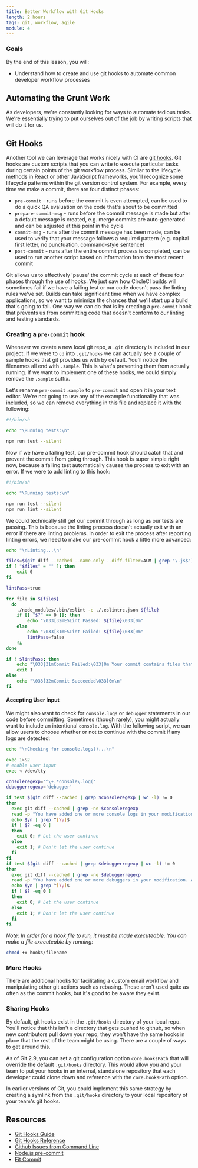 ```yaml
---
title: Better Workflow with Git Hooks
length: 2 hours
tags: git, workflow, agile
module: 4
---
```


### Goals

By the end of this lesson, you will:

* Understand how to create and use git hooks to automate common developer workflow processes

## Automating the Grunt Work
As developers, we're constantly looking for ways to automate tedious tasks. We're essentially trying to put ourselves out of the job by writing scripts that will do it for us.

## Git Hooks
Another tool we can leverage that works nicely with CI are [git hooks](https://git-scm.com/book/en/v2/Customizing-Git-Git-Hooks). Git hooks are custom scripts that you can write to execute particular tasks during certain points of the git workflow process. Similar to the lifecycle methods in React or other JavaScript frameworks, you'll recognize some lifecycle patterns within the git version control system. For example, every time we make a commit, there are four distinct phases: 

* `pre-commit` - runs before the commit is even attempted, can be used to do a quick QA evaluation on the code that's about to be committed
* `prepare-commit-msg` - runs before the commit message is made but after a default message is created, e.g. merge commits are auto-generated and can be adjusted at this point in the cycle
* `commit-msg` - runs after the commit message has been made, can be used to verify that your message follows a required pattern (e.g. capital first letter, no punctuation, command-style sentence)
* `post-commit` - runs after the entire commit process is completed, can be used to run another script based on information from the most recent commit

Git allows us to effectively 'pause' the commit cycle at each of these four phases through the use of hooks. We just saw how CircleCI builds will sometimes fail if we have a failing test or our code doesn't pass the linting rules we've set. Builds can take significant time when we have complex applications, so we want to minimize the chances that we'll start up a build that's going to fail. One way we can do that is by creating a `pre-commit` hook that prevents us from committing code that doesn't conform to our linting and testing standards.

### Creating a `pre-commit` hook
Whenever we create a new local git repo, a `.git` directory is included in our project. If we were to `cd` into `.git/hooks` we can actually see a couple of sample hooks that git provides us with by default. You'll notice the filenames all end with `.sample`. This is what's preventing them from actually running. If we want to implement one of these hooks, we could simply remove the `.sample` suffix. 

Let's rename `pre-commit.sample` to `pre-commit` and open it in your text editor. We're not going to use any of the example functionality that was included, so we can remove everything in this file and replace it with the following:

```bash
#!/bin/sh

echo "\Running tests:\n"

npm run test --silent
```

Now if we have a failing test, our pre-commit hook should catch that and prevent the commit from going through. This hook is super simple right now, because a failing test automatically causes the process to exit with an error. If we were to add linting to this hook:

```bash
#!/bin/sh

echo "\Running tests:\n"

npm run test --silent
npm run lint --silent
```

We could technically still get our commit through as long as our tests are passing. This is because the linting process doesn't actually exit with an error if there are linting problems. In order to exit the process after reporting linting errors, we need to make our pre-commit hook a little more advanced:

```bash
echo "\nLinting...\n"

files=$(git diff --cached --name-only --diff-filter=ACM | grep "\.js$")
if [ "$files" = "" ]; then 
    exit 0 
fi

lintPass=true

for file in ${files}
  do
    ./node_modules/.bin/eslint -c ./.eslintrc.json ${file}
    if [[ "$?" == 0 ]]; then
        echo "\033[32mESLint Passed: ${file}\033[0m"
    else
        echo "\033[31mESLint Failed: ${file}\033[0m"
        lintPass=false
    fi
done

if ! $lintPass; then
    echo "\033[31mCommit Failed:\033[0m Your commit contains files that should pass JSHint but do not. Please fix the JSHint errors and try again.\n"
    exit 1
else
    echo "\033[32mCommit Succeeded\033[0m\n"
fi
```

#### Accepting User Input

We might also want to check for `console.logs` or `debugger` statements in our code before committing. Sometimes (though rarely), you might actually want to include an intentional `console.log`. With the following script, we can allow users to choose whether or not to continue with the commit if any logs are detected:

```bash
echo "\nChecking for console.logs()...\n"

exec 1>&2
# enable user input
exec < /dev/tty

consoleregexp='^\+.*console\.log('
debuggerregexp='debugger'

if test $(git diff --cached | grep $consoleregexp | wc -l) != 0
then
  exec git diff --cached | grep -ne $consoleregexp
  read -p "You have added one or more console logs in your modification. Are you sure want to continue? (y/n)" yn
  echo $yn | grep ^[Yy]$
  if [ $? -eq 0 ]
  then
    exit 0; # Let the user continue
  else
    exit 1; # Don't let the user continue
  fi
fi
if test $(git diff --cached | grep $debuggerregexp | wc -l) != 0
then
  exec git diff --cached | grep -ne $debuggerregexp
  read -p "You have added one or more debuggers in your modification. Are you sure want to continue? (y/n)" yn
  echo $yn | grep ^[Yy]$
  if [ $? -eq 0 ]
  then
    exit 0; # Let the user continue
  else
    exit 1; # Don't let the user continue
  fi
fi
```

*Note: In order for a hook file to run, it must be made executeable. You can make a file executeable by running:* 

```bash
chmod +x hooks/filename
```

### More Hooks
There are additional hooks for facilitating a custom email workflow and manipulating other git actions such as rebasing. These aren't used quite as often as the commit hooks, but it's good to be aware they exist.

### Sharing Hooks
By default, git hooks exist in the `.git/hooks` directory of your local repo. You'll notice that this isn't a directory that gets pushed to github, so when new contributors pull down your repo, they won't have the same hooks in place that the rest of the team might be using. There are a couple of ways to get around this.

As of Git 2.9, you can set a git configuration option `core.hooksPath` that will override the default `.git/hooks` directory. This would allow you and your team to put your hooks in an internal, standalone repository that each developer could clone down and reference with the `core.hooksPath` option.

In earlier versions of Git, you could implement this same strategy by creating a symlink from the `.git/hooks` directory to your local repository of your team's git hooks.

## Resources

* [Git Hooks Guide](https://git-scm.com/book/en/v2/Customizing-Git-Git-Hooks)
* [Git Hooks Reference](https://git-scm.com/docs/githooks)
* [Github Issues from Command Line](https://github.com/stephencelis/ghi)
* [Node.js pre-commit](https://github.com/observing/pre-commit)
* [Fit Commit](https://github.com/m1foley/fit-commit)
